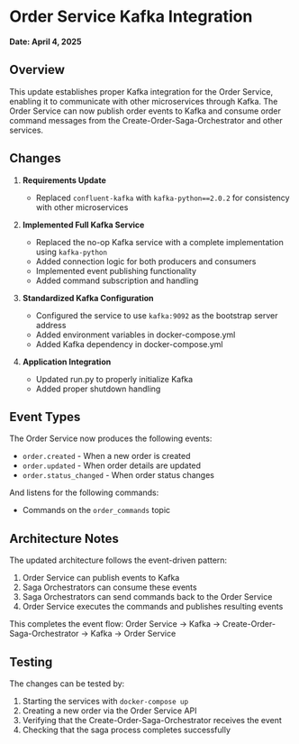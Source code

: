 # Order Service Kafka Integration

**Date: April 4, 2025**

## Overview

This update establishes proper Kafka integration for the Order Service, enabling it to communicate with other microservices through Kafka. The Order Service can now publish order events to Kafka and consume order command messages from the Create-Order-Saga-Orchestrator and other services.

## Changes

1. **Requirements Update**
   - Replaced `confluent-kafka` with `kafka-python==2.0.2` for consistency with other microservices

2. **Implemented Full Kafka Service**
   - Replaced the no-op Kafka service with a complete implementation using `kafka-python`
   - Added connection logic for both producers and consumers
   - Implemented event publishing functionality
   - Added command subscription and handling

3. **Standardized Kafka Configuration**
   - Configured the service to use `kafka:9092` as the bootstrap server address
   - Added environment variables in docker-compose.yml
   - Added Kafka dependency in docker-compose.yml

4. **Application Integration**
   - Updated run.py to properly initialize Kafka
   - Added proper shutdown handling

## Event Types

The Order Service now produces the following events:
- `order.created` - When a new order is created
- `order.updated` - When order details are updated
- `order.status_changed` - When order status changes

And listens for the following commands:
- Commands on the `order_commands` topic

## Architecture Notes

The updated architecture follows the event-driven pattern:
1. Order Service can publish events to Kafka
2. Saga Orchestrators can consume these events
3. Saga Orchestrators can send commands back to the Order Service
4. Order Service executes the commands and publishes resulting events

This completes the event flow:
Order Service → Kafka → Create-Order-Saga-Orchestrator → Kafka → Order Service

## Testing

The changes can be tested by:
1. Starting the services with `docker-compose up`
2. Creating a new order via the Order Service API
3. Verifying that the Create-Order-Saga-Orchestrator receives the event
4. Checking that the saga process completes successfully
